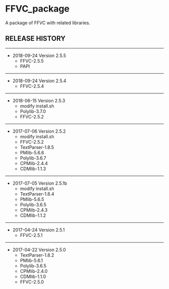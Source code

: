 # FFVC_package

A package of FFVC with related libraries.



## RELEASE HISTORY

---
- 2018-09-24 Version 2.5.5
  - FFVC-2.5.5
  - PAPI


---
- 2018-09-24 Version 2.5.4
  - FFVC-2.5.4


---
- 2018-06-15 Version 2.5.3
  - modify install.sh
  - Polylib-3.7.0
  - FFVC-2.5.2


---
- 2017-07-06 Version 2.5.2
  - modify install.sh
  - FFVC-2.5.2
  - TextParser-1.8.5
  - PMlib-5.6.6
  - Polylib-3.6.7
  - CPMlib-2.4.4
  - CDMlib-1.1.3
  

---
- 2017-07-05 Version 2.5.1b
  - modify install.sh
  - TextParser-1.8.4
  - PMlib-5.6.5
  - Polylib-3.6.5
  - CPMlib-2.4.3
  - CDMlib-1.1.2

  
---
- 2017-04-24 Version 2.5.1
  - FFVC-2.5.1


---
- 2017-04-22 Version 2.5.0
  - TextParser-1.8.2
  - PMlib-5.6.1
  - Polylib-3.6.5
  - CPMlib-2.4.0
  - CDMlib-1.1.0
  - FFVC-2.5.0


